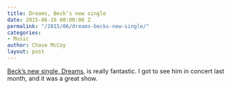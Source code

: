 ```yaml
---
title: Dreams, Beck’s new single
date: 2015-06-16 00:00:00 Z
permalink: "/2015/06/dreams-becks-new-single/"
categories:
- Music
author: Chase McCoy
layout: post
---
```


[Beck’s new single, Dreams](https://youtu.be/oTM3YPTYNo0), is really fantastic. I got to see him in concert last month, and it was a great show.